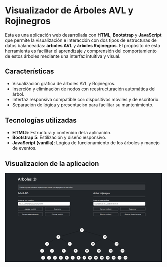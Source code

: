 # Visualizador de Árboles AVL y Rojinegros

Esta es una aplicación web desarrollada con **HTML**, **Bootstrap** y **JavaScript** que permite la visualización e interacción con dos tipos de estructuras de datos balanceadas: **árboles AVL** y **árboles Rojinegros**. El propósito de esta herramienta es facilitar el aprendizaje y comprensión del comportamiento de estos árboles mediante una interfaz intuitiva y visual.

## Características

-   Visualización gráfica de árboles AVL y Rojinegros.
-   Inserción y eliminación de nodos con reestructuración automática del árbol.
-   Interfaz responsiva compatible con dispositivos móviles y de escritorio.
-   Separación de lógica y presentación para facilitar su mantenimiento.

## Tecnologías utilizadas

-   **HTML5**: Estructura y contenido de la aplicación.
-   **Bootstrap 5**: Estilización y diseño responsivo.
-   **JavaScript (vanilla)**: Lógica de funcionamiento de los árboles y manejo de eventos.

## Visualizacion de la aplicacion

![Visualización de la aplicación](imgs/aplicacion.png)